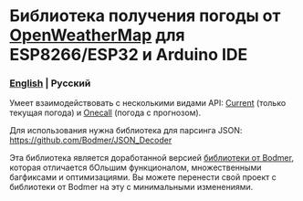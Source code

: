 # Библиотека получения погоды от [OpenWeatherMap](https://openweathermap.org) для ESP8266/ESP32 и Arduino IDE

### [English](README.md) | Русский

Умеет взаимодействовать с несколькими видами API: [Current](https://openweathermap.org/current) (только текущая погода) и [Onecall](https://openweathermap.org/api/one-call-api) (погода с прогнозом).

Для использования нужна библиотека для парсинга JSON: https://github.com/Bodmer/JSON_Decoder

Эта библиотека является доработанной версией [библиотеки от Bodmer](https://github.com/Bodmer/OpenWeather), которая отличается бОльшим функционалом, множественными багфиксами и оптимизациями. Вы можете перенести свой проект с библиотеки от Bodmer на эту с минимальными изменениями.